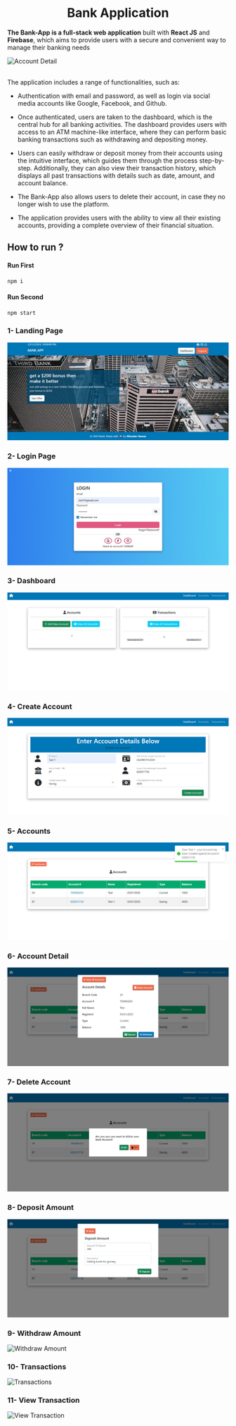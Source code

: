 <p align="center">
  <h1 align="center">Bank Application</h1>
</p>

**The Bank-App is a full-stack web application** built with **React JS** and **Firebase**, which aims to provide users with a secure and convenient way to manage their banking needs
<br />

![Account Detail](https://drive.google.com/uc?export=view&id=10nJQ8NL1GZiqswZWQcFzYqSpnUigTpBC) <br /> <br />

The application includes a range of functionalities, such as:

- Authentication with email and password, as well as login via social media accounts like Google, Facebook, and Github.

- Once authenticated, users are taken to the dashboard, which is the central hub for all banking activities. The dashboard provides users with access to an ATM machine-like interface, where they can perform basic banking transactions such as withdrawing and depositing money.

- Users can easily withdraw or deposit money from their accounts using the intuitive interface, which guides them through the process step-by-step. Additionally, they can also view their transaction history, which displays all past transactions with details such as date, amount, and account balance.

- The Bank-App also allows users to delete their account, in case they no longer wish to use the platform.
- The application provides users with the ability to view all their existing accounts, providing a complete overview of their financial situation.

## How to run ?

#### Run First

```javascript
npm i
```

#### Run Second

```javascript
npm start
```

### 1- Landing Page

<img src="./images/LandingPage.png" alt="LandingPage"> <br />

### 2- Login Page

<img src="./images/LoginPage.png" alt="LoginPage"> <br />

### 3- Dashboard

<img src="./images/Dashboard.png" alt="Dashbaord"> <br />

### 4- Create Account

<img src="./images/Create Account.png" alt="Create Account"> <br />

### 5- Accounts

<img src="./images/Accounts.png" alt="Accounts"> <br />

### 6- Account Detail

<img src="./images/Account Detail.png" alt="Account Detail"> <br />

### 7- Delete Account

<img src="./images/Delete Account.png" alt="Delete Account"> <br />

### 8- Deposit Amount

<img src="./images/Deposit Amount.png" alt="Deposite Amount"> <br />

### 9- Withdraw Amount

![Withdraw Amount](https://drive.google.com/uc?export=view&id=1I8lJFSvQfMKg3x1nIE-1POdepE1-_DdT) <br />

### 10- Transactions

![Transactions](https://drive.google.com/uc?export=view&id=1c4FJ7KTjVxkw3qLw2FtTOOU9mFQg67-l) <br />

### 11- View Transaction

![View Transaction](https://drive.google.com/uc?export=view&id=1WlnGSXCgJezjskNzTW-OjLi3ocd2vFAo) <br /> <br />
